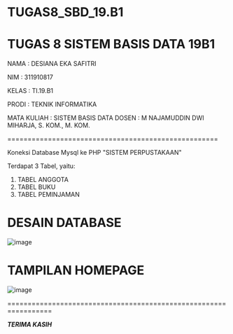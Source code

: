 # TUGAS8_SBD_19.B1
TUGAS 8 SISTEM BASIS DATA 19B1
================================

NAMA  : DESIANA EKA SAFITRI

NIM   : 311910817

KELAS : TI.19.B1

PRODI : TEKNIK INFORMATIKA

MATA KULIAH   : SISTEM BASIS DATA
DOSEN : M NAJAMUDDIN DWI MIHARJA, S. KOM., M. KOM.

====================================================

Koneksi Database Mysql ke PHP "SISTEM PERPUSTAKAAN"

Terdapat 3 Tabel, yaitu:

1. TABEL ANGGOTA
2. TABEL BUKU
3. TABEL PEMINJAMAN

# DESAIN DATABASE #

![image](https://user-images.githubusercontent.com/81596251/124377883-9a9d9f80-dcd8-11eb-989e-8e683f1a3e6c.png)

# TAMPILAN HOMEPAGE #

![image](https://user-images.githubusercontent.com/81596251/124377921-d9335a00-dcd8-11eb-8b83-a6f14e0c145c.png)

=================================================================

*__TERIMA KASIH__*
